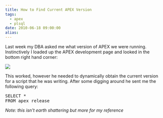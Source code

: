 ```yaml
---
title: How to Find Current APEX Version
tags:
  - apex
  - plsql
date: 2010-06-18 09:00:00
alias:
---
```


Last week my DBA asked me what version of APEX we were running. Instinctively I loaded up the APEX development page and looked in the bottom right hand corner:

[![](http://2.bp.blogspot.com/_33EF80fk9sM/TBbeBbiAPWI/AAAAAAAADxI/IL9fU9eZADA/s400/apex_version.jpg)](http://2.bp.blogspot.com/_33EF80fk9sM/TBbeBbiAPWI/AAAAAAAADxI/IL9fU9eZADA/s1600/apex_version.jpg)

This worked, however he needed to dynamically obtain the current version for a script that he was writing. After some digging around he sent me the following query:
<pre class="brush: sql;">
SELECT *
FROM apex_release
</pre>
<span style="font-style:italic;">Note: this isn't earth shattering but more for my reference</span>
